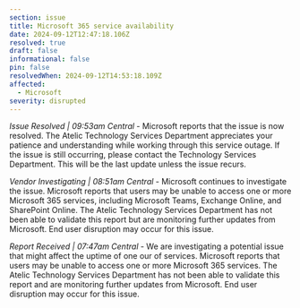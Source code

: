 ```yaml
---
section: issue
title: Microsoft 365 service availability
date: 2024-09-12T12:47:18.106Z
resolved: true
draft: false
informational: false
pin: false
resolvedWhen: 2024-09-12T14:53:18.109Z
affected:
  - Microsoft
severity: disrupted
---
```

*Issue Resolved | 09:53am Central* - Microsoft reports that the issue is now resolved. The Atelic Technology Services Department appreciates your patience and understanding while working through this service outage. If the issue is still occurring, please contact the Technology Services Department. This will be the last update unless the issue recurs.

*Vendor Investigating | 08:51am Central* - Microsoft continues to investigate the issue. Microsoft reports that users may be unable to access one or more Microsoft 365 services, including Microsoft Teams, Exchange Online, and SharePoint Online. The Atelic Technology Services Department has not been able to validate this report but are monitoring further updates from Microsoft. End user disruption may occur for this issue.

*Report Received | 07:47am Central* - We are investigating a potential issue that might affect the uptime of one our of services. Microsoft reports that users may be unable to access one or more Microsoft 365 services. The Atelic Technology Services Department has not been able to validate this report and are monitoring further updates from Microsoft. End user disruption may occur for this issue.